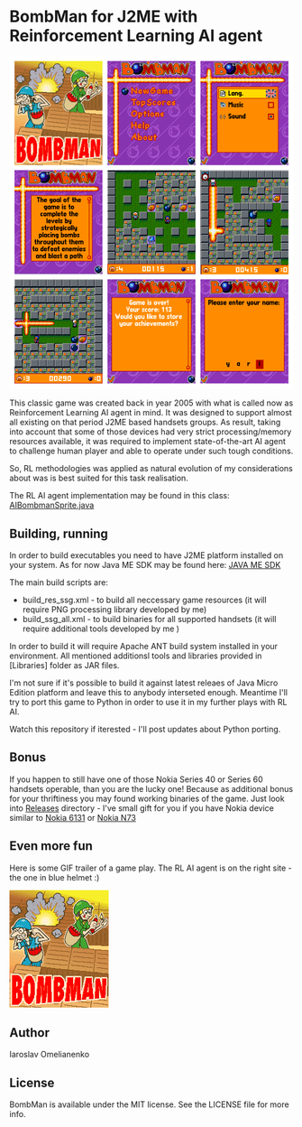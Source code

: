 # BombMan for J2ME with Reinforcement Learning AI agent
![BombMan](https://raw.githubusercontent.com/yaricom/bombman-RL-AI-J2ME/master/docs/ng_site/bm_screen_shoots_568x664.gif)

This classic game was created back in year 2005 with what is called now as Reinforcement Learning AI agent in mind. It was designed to support almost all existing on that period J2ME based handsets groups. As result, taking into account that some of those devices had very strict processing/memory resources available, it was required to implement state-of-the-art AI agent to challenge human player and able to operate under such tough conditions.

So, RL methodologies was applied as natural evolution of my considerations about was is best suited for this task realisation.

The RL AI agent implementation may be found in this class: [AIBombmanSprite.java](https://github.com/yaricom/bombman-RL-AI-J2ME/blob/master/src/common/ng/games/bombman/sprites/AIBombmanSprite.java)

## Building, running
In order to build executables you need to have J2ME platform installed on your system. As for now Java ME SDK may be found here: [JAVA ME SDK](http://www.oracle.com/technetwork/java/embedded/javame/javame-sdk/overview/index.html)

The main build scripts are:
- build_res_ssg.xml - to build all neccessary game resources (it will require PNG processing library developed by me)
- build_ssg_all.xml - to build binaries for all supported handsets (it will require additional tools developed by me )

In order to build it will require Apache ANT build system installed in your environment. All mentioned additionsl tools and libraries provided in [Libraries] folder as JAR files.

I'm not sure if it's possible to build it against latest releaes of Java Micro Edition platform and leave this to anybody interseted enough. Meantime I'll try to port this game to Python in order to use it in my further plays with RL AI.

Watch this repository if iterested - I'll post updates about Python porting.

## Bonus
If you happen to still have one of those Nokia Series 40 or Series 60 handsets operable, than you are the lucky one! Because as additional bonus for your thriftiness you may found working binaries of the game. Just look into [Releases](https://github.com/yaricom/bombman-RL-AI-J2ME/tree/master/dist/ssg/all/release) directory - I've small gift for you if you have Nokia device similar to [Nokia 6131](http://www.gsmarena.com/nokia_6131-1434.php) or [Nokia N73](http://www.gsmarena.com/nokia_n73-1550.php)

## Even more fun
Here is some GIF trailer of a game play. The RL AI agent is on the right site - the one in blue helmet :)

![BombMan](https://raw.githubusercontent.com/yaricom/bombman-RL-AI-J2ME/master/docs/ng_site/bm_trailer_176x208.gif)

## Author

Iaroslav Omelianenko

## License

BombMan is available under the MIT license. See the LICENSE file for more info.
